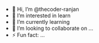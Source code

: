 - 👋 Hi, I’m @thecoder-ranjan
- 👀 I’m interested in learn
- 🌱 I’m currently learning 
- 💞️ I’m looking to collaborate on ...
- ⚡ Fun fact: ...

<!---
thecoder-ranjan/thecoder-ranjan is a ✨ special ✨ repository because its `README.md` (this file) appears on your GitHub profile.
You can click the Preview link to take a look at your changes.
--->
